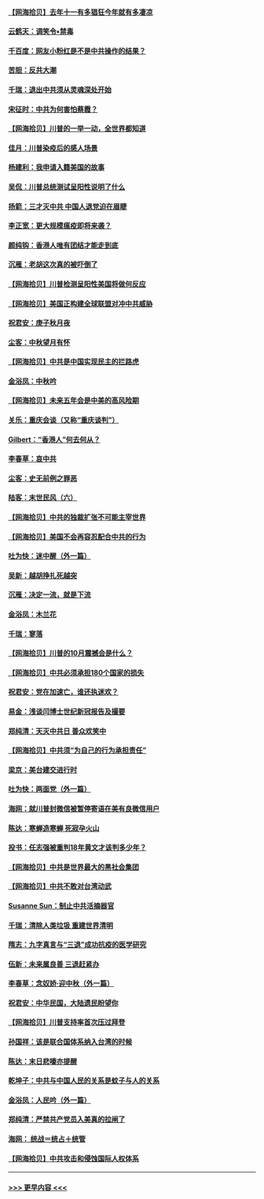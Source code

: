 #### [【网海拾贝】去年十一有多猖狂今年就有多凄凉](../pages/nsc993/n12463649.md?t=10091951) 
#### [云鹤天：调笑令▪禁毒](../pages/nsc993/n12462975.md?t=10091951) 
#### [千百度：网友小粉红是不是中共操作的结果？](../pages/nsc993/n12461025.md?t=10091951) 
#### [苦胆：反共大潮](../pages/nsc993/n12459469.md?t=10091951) 
#### [千瑞：退出中共须从灵魂深处开始](../pages/nsc993/n12459437.md?t=10091951) 
#### [宋征时：中共为何害怕蔡霞？](../pages/nsc993/n12459097.md?t=10091951) 
#### [【网海拾贝】川普的一举一动，全世界都知道](../pages/nsc993/n12458825.md?t=10091951) 
#### [佳月：川普染疫后的感人场景](../pages/nsc993/n12456994.md?t=10091951) 
#### [杨建利：我申请入籍美国的故事](../pages/nsc993/n12455635.md?t=10091951) 
#### [吴侃：川普总统测试呈阳性说明了什么](../pages/nsc993/n12451869.md?t=10091951) 
#### [扬箭：三才灭中共 中国人退党迫在眉睫](../pages/nsc993/n12451842.md?t=10091951) 
#### [李正宽：更大规模瘟疫即将来袭？](../pages/nsc993/n12451455.md?t=10091951) 
#### [颜纯钩：香港人唯有团结才能走到底](../pages/nsc993/n12450870.md?t=10091951) 
#### [沉雁：老胡这次真的被吓倒了](../pages/nsc993/n12449796.md?t=10091951) 
#### [【网海拾贝】川普检测呈阳性美国将做何反应](../pages/nsc993/n12449042.md?t=10091951) 
#### [【网海拾贝】美国正构建全球联盟对冲中共威胁](../pages/nsc993/n12446580.md?t=10091951) 
#### [祝君安：庚子秋月夜](../pages/nsc993/n12445870.md?t=10091951) 
#### [尘客：中秋望月有怀](../pages/nsc993/n12444632.md?t=10091951) 
#### [【网海拾贝】中共是中国实现民主的拦路虎](../pages/nsc993/n12443573.md?t=10091951) 
#### [金浴凤：中秋吟](../pages/nsc993/n12441773.md?t=10091951) 
#### [【网海拾贝】未来五年会是中美的高风险期](../pages/nsc993/n12440760.md?t=10091951) 
#### [关乐：重庆会谈（又称“重庆谈判”）](../pages/nsc993/n12437525.md?t=10091951) 
#### [Gilbert：“香港人”何去何从？](../pages/nsc993/n12435894.md?t=10091951) 
#### [李春草：哀中共](../pages/nsc993/n12435874.md?t=10091951) 
#### [尘客：史无前例之罪恶](../pages/nsc993/n12435762.md?t=10091951) 
#### [陆客：末世民风（六）](../pages/nsc993/n12435354.md?t=10091951) 
#### [【网海拾贝】中共的独裁扩张不可能主宰世界](../pages/nsc993/n12435151.md?t=10091951) 
#### [【网海拾贝】美国不会再容忍配合中共的行为](../pages/nsc993/n12433808.md?t=10091951) 
#### [吐为快：迷中醒（外一篇）](../pages/nsc993/n12433585.md?t=10091951) 
#### [吴新：越胡挣扎死越突](../pages/nsc993/n12433562.md?t=10091951) 
#### [沉雁：决定一流，就是下流](../pages/nsc993/n12432128.md?t=10091951) 
#### [金浴凤：木兰花](../pages/nsc993/n12432124.md?t=10091951) 
#### [千瑞：寥落](../pages/nsc993/n12432071.md?t=10091951) 
#### [【网海拾贝】川普的10月震撼会是什么？](../pages/nsc993/n12431624.md?t=10091951) 
#### [【网海拾贝】中共必须承担180个国家的损失](../pages/nsc993/n12428893.md?t=10091951) 
#### [祝君安：党在加速亡，谁还执迷欢？](../pages/nsc993/n12428652.md?t=10091951) 
#### [易金：浅谈闫博士世纪新冠报告及撮要](../pages/nsc993/n12426822.md?t=10091951) 
#### [郑纯清：天灭中共日 善众欢笑中](../pages/nsc993/n12426784.md?t=10091951) 
#### [【网海拾贝】中共须“为自己的行为承担责任”](../pages/nsc993/n12426067.md?t=10091951) 
#### [梁京：美台建交进行时](../pages/nsc993/n12424066.md?t=10091951) 
#### [吐为快：两面党（外一篇）](../pages/nsc993/n12424043.md?t=10091951) 
#### [海网：就川普封微信被暂停寄语在美有良微信用户](../pages/nsc993/n12424021.md?t=10091951) 
#### [陈达：寒蝉造寒蝉 死寂孕火山](../pages/nsc993/n12423958.md?t=10091951) 
#### [投书：任志强被重判18年黄文才该判多少年？](../pages/nsc993/n12423672.md?t=10091951) 
#### [【网海拾贝】中共是世界最大的黑社会集团](../pages/nsc993/n12423543.md?t=10091951) 
#### [【网海拾贝】中共不敢对台湾动武](../pages/nsc993/n12421418.md?t=10091951) 
#### [Susanne Sun：制止中共活摘器官](../pages/nsc993/n12419654.md?t=10091951) 
#### [千瑞：清除人类垃圾 重建世界清明](../pages/nsc993/n12419414.md?t=10091951) 
#### [隋志：九字真言与“三退”成功抗疫的医学研究](../pages/nsc993/n12419248.md?t=10091951) 
#### [伍新：未来属良善 三退赶紧办](../pages/nsc993/n12418496.md?t=10091951) 
#### [李春草：念奴娇·迎中秋（外一篇）](../pages/nsc993/n12418465.md?t=10091951) 
#### [祝君安：中华民国，大陆遗民盼望你](../pages/nsc993/n12418089.md?t=10091951) 
#### [【网海拾贝】川普支持率首次压过拜登](../pages/nsc993/n12418050.md?t=10091951) 
#### [孙国祥：该是联合国体系纳入台湾的时候](../pages/nsc993/n12417369.md?t=10091951) 
#### [陈达：末日悲嚎亦提醒](../pages/nsc993/n12416736.md?t=10091951) 
#### [乾坤子：中共与中国人民的关系是蚊子与人的关系](../pages/nsc993/n12416632.md?t=10091951) 
#### [金浴凤：人民吟（外一篇）](../pages/nsc993/n12416567.md?t=10091951) 
#### [郑纯清：严禁共产党员入美真的拉闸了](../pages/nsc993/n12416550.md?t=10091951) 
#### [海网： 统战＝统占＋统管](../pages/nsc993/n12416404.md?t=10091951) 
#### [【网海拾贝】中共攻击和侵蚀国际人权体系](../pages/nsc993/n12416250.md?t=10091951) 

----
#### [ >>> 更早内容 <<< ](../indexes/nsc993-earlier.md)
